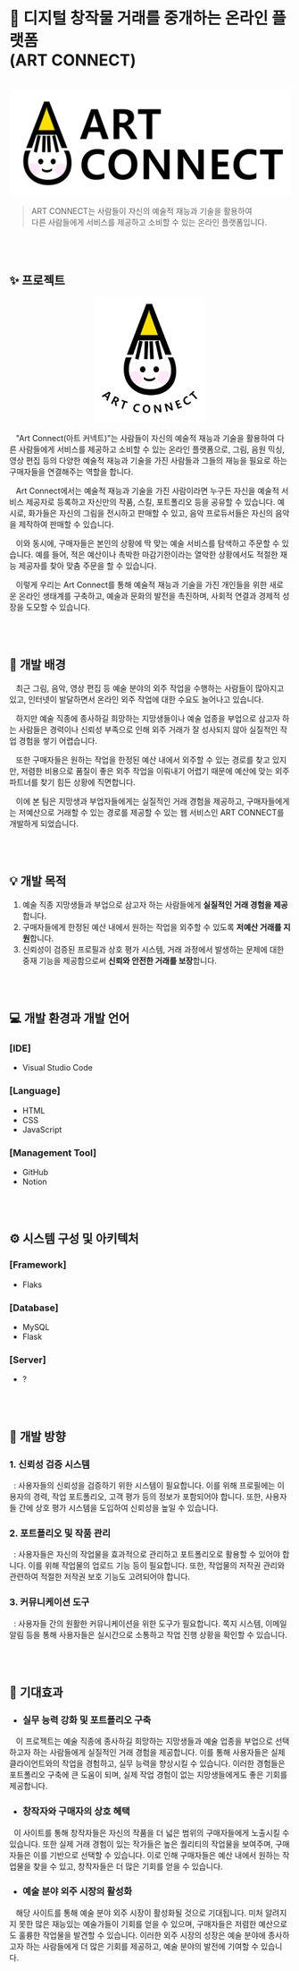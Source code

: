 # 🎨 디지털 창작물 거래를 중개하는 온라인 플랫폼 </br> (ART CONNECT)

</br>![image](https://github.com/dev-sohyeon/open-SW-contest/blob/028f78eb05b9a15c1812002fd9865cfb5cbef3b5/%EB%A1%9C%EA%B3%A0%20%EB%94%94%EC%9E%90%EC%9D%B8/%EB%A1%9C%EA%B3%A0_%EC%82%AC%EA%B0%81ver.png)

> ART CONNECT는 사람들이 자신의 예술적 재능과 기술을 활용하여 </br>
> 다른 사람들에게 서비스를 제공하고 소비할 수 있는 온라인 플랫폼입니다.

</br>
</br>


## ✨ 프로젝트 

<div align="center">
  <img src="https://github.com/dev-sohyeon/open-SW-contest/blob/7e95ad094886bfa5879bea0c437ba82b53f61f4a/%EB%A1%9C%EA%B3%A0%20%EB%94%94%EC%9E%90%EC%9D%B8/%EB%A1%9C%EA%B3%A0_%EB%91%A5%EA%B7%BCver.png" alt="로고(둥근ver)" width="200">
</div>

&nbsp;&nbsp; "Art Connect(아트 커넥트)"는 사람들이 자신의 예술적 재능과 기술을 활용하여 다른 사람들에게 서비스를 제공하고 소비할 수 있는 온라인 플랫폼으로, 그림, 음원 믹싱, 영상 편집 등의 다양한 예술적 재능과 기술을 가진 사람들과 그들의 재능을 필요로 하는 구매자들을 연결해주는 역할을 합니다.

&nbsp;&nbsp; Art Connect에서는 예술적 재능과 기술을 가진 사람이라면 누구든 자신을 예술적 서비스 제공자로 등록하고 자신만의 작품, 스킬, 포트폴리오 등을 공유할 수 있습니다. 예시로, 화가들은 자신의 그림을 전시하고 판매할 수 있고, 음악 프로듀서들은 자신의 음악을 제작하여 판매할 수 있습니다.

&nbsp;&nbsp; 이와 동시에, 구매자들은 본인의 상황에 딱 맞는 예술 서비스를 탐색하고 주문할 수 있습니다. 예를 들어, 적은 예산이나 촉박한 마감기한이라는 열악한 상황에서도 적절한 재능 제공자를 찾아 맞춤 주문을 할 수 있습니다.

&nbsp;&nbsp; 이렇게 우리는 Art Connect를 통해 예술적 재능과 기술을 가진 개인들을 위한 새로운 온라인 생태계를 구축하고, 예술과 문화의 발전을 촉진하며, 사회적 연결과 경제적 성장을 도모할 수 있습니다.

</br>
</br>

## 💭 개발 배경

&nbsp;&nbsp; 최근 그림, 음악, 영상 편집 등 예술 분야의 외주 작업을 수행하는 사람들이 많아지고 있고, 인터넷이 발달하면서 온라인 외주 작업에 대한 수요도 늘어나고 있습니다.

&nbsp;&nbsp; 하지만 예술 직종에 종사하길 희망하는 지망생들이나 예술 업종을 부업으로 삼고자 하는 사람들은 경력이나 신뢰성 부족으로 인해 외주 거래가 잘 성사되지 않아 실질적인 작업 경험을 쌓기 어렵습니다.

&nbsp;&nbsp; 또한 구매자들은 원하는 작업을 한정된 예산 내에서 외주할 수 있는 경로를 찾고 있지만, 저렴한 비용으로 품질이 좋은 외주 작업을 이뤄내기 어렵기 때문에 예산에 맞는 외주 파트너를 찾기 힘든 상황에 직면합니다.

&nbsp;&nbsp; 이에 본 팀은 지망생과 부업자들에게는 실질적인 거래 경험을 제공하고, 구매자들에게는 저예산으로 거래할 수 있는 경로를 제공할 수 있는 웹 서비스인 ART CONNECT를 개발하게 되었습니다.

</br>
</br>

## 💡 개발 목적
1. 예술 직종 지망생들과 부업으로 삼고자 하는 사람들에게 <b>실질적인 거래 경험을 제공</b>합니다.
2. 구매자들에게 한정된 예산 내에서 원하는 작업을 외주할 수 있도록 <b>저예산 거래를 지원</b>합니다.
3. 신뢰성이 검증된 프로필과 상호 평가 시스템, 거래 과정에서 발생하는 문제에 대한 중재 기능을 제공함으로써 <b>신뢰와 안전한 거래를 보장</b>합니다.

</br>
</br>

## 💻 개발 환경과 개발 언어
### [IDE]
- Visual Studio Code

### [Language]
- HTML
- CSS
- JavaScript 

### [Management Tool]
- GitHub
- Notion

</br>
</br>

## ⚙ 시스템 구성 및 아키텍처
### [Framework]
- Flaks

### [Database]
- MySQL
- Flask

### [Server]
- ?

</br>
</br>

## 🧭 개발 방향
### 1. 신뢰성 검증 시스템
&nbsp; : 사용자들의 신뢰성을 검증하기 위한 시스템이 필요합니다. 이를 위해 프로필에는 이용자의 경력, 작업 포트폴리오, 고객 평가 등의 정보가 포함되어야 합니다. 또한, 사용자들 간에 상호 평가 시스템을 도입하여 신뢰성을 높일 수 있습니다.

### 2. 포트폴리오 및 작품 관리
&nbsp; : 사용자들은 자신의 작업물을 효과적으로 관리하고 포트폴리오로 활용할 수 있어야 합니다. 이를 위해 작업물의 업로드 기능 등이 필요합니다. 또한, 작업물의 저작권 관리와 관련하여 적절한 저작권 보호 기능도 고려되어야 합니다.

### 3. 커뮤니케이션 도구
&nbsp; : 사용자들 간의 원활한 커뮤니케이션을 위한 도구가 필요합니다. 쪽지 시스템, 이메일 알림 등을 통해 사용자들은 실시간으로 소통하고 작업 진행 상황을 확인할 수 있습니다.

</br>
</br>

## 🌱 기대효과
- <h3> 실무 능력 강화 및 포트폴리오 구축 </h3>
&nbsp;&nbsp; 이 프로젝트는 예술 직종에 종사하길 희망하는 지망생들과 예술 업종을 부업으로 선택하고자 하는 사람들에게 실질적인 거래 경험을 제공합니다. 이를 통해 사용자들은 실제 클라이언트와의 작업을 경험하고, 실무 능력을 향상시킬 수 있습니다. 이러한 경험들은 포트폴리오 구축에 큰 도움이 되며, 실제 작업 경험이 없는 지망생들에게도 좋은 기회를 제공합니다.

- <h3> 창작자와 구매자의 상호 혜택 </h3>
&nbsp;&nbsp;이 사이트를 통해 창작자들은 자신의 작품을 더 넓은 범위의 구매자들에게 노출시킬 수 있습니다. 또한 실제 거래 경험이 있는 작가들은 높은 퀄리티의 작업물을 보여주며, 구매자들은 이를 기반으로 선택할 수 있습니다. 이로 인해 구매자들은 예산 내에서 원하는 작업물을 찾을 수 있고, 창작자들은 더 많은 기회를 얻을 수 있습니다.

- <h3> 예술 분야 외주 시장의 활성화 </h3>
&nbsp;&nbsp; 해당 사이트를 통해 예술 분야 외주 시장이 활성화될 것으로 기대됩니다. 미처 알려지지 못한 많은 재능있는 예술가들이 기회를 얻을 수 있으며, 구매자들은 저렴한 예산으로도 훌륭한 작업물을 발견할 수 있습니다. 이러한 외주 시장의 성장은 예술 분야에 종사하고자 하는 사람들에게 더 많은 기회를 제공하고, 예술 분야의 발전에 기여할 수 있습니다.
